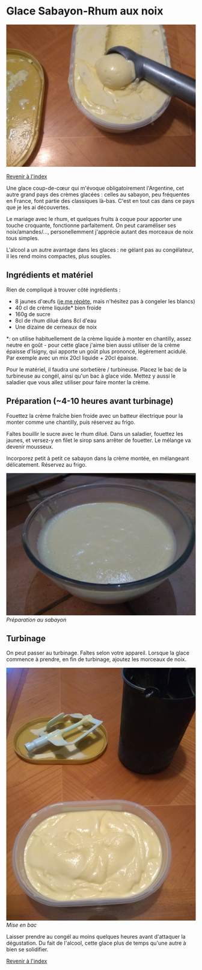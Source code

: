 # Glace Sabayon-Rhum aux noix

![Glace Sabayon-Rhum aux noix](./images/sabayon-rhum.jpg)

[Revenir à l'index](../README.md)

Une glace coup-de-cœur qui m'évoque obligatoirement l'Argentine, cet autre grand pays des crèmes glacées : celles au sabayon, peu fréquentes en France, font partie des classiques là-bas. C'est en tout cas dans ce pays que je les ai découvertes.

Le mariage avec le rhum, et quelques fruits à coque pour apporter une touche croquante, fonctionne parfaitement. On peut caraméliser ses noix/amandes/..., personellemment j'apprécie autant des morceaux de noix tous simples.

L'alcool a un autre avantage dans les glaces : ne gélant pas au congélateur, il les rend moins compactes, plus souples.

## Ingrédients et matériel

Rien de compliqué à trouver côté ingrédients :

- 8 jaunes d'œufs ([je me répète](../Glace%20Pralin%C3%A9/README.md#La_glace), mais n'hésitez pas à congeler les blancs)
- 40 cl de crème liquide* bien froide
- 160g de sucre
- 8cl de rhum dilué dans 8cl d'eau
- Une dizaine de cerneaux de noix

*: on utilise habituellement de la crème liquide à monter en chantilly, assez neutre en goût - pour cette glace j'aime bien aussi utiliser de la crème épaisse d'Isigny, qui apporte un goût plus prononcé, légèrement acidulé. Par exemple avec un mix 20cl liquide + 20cl épaisse.

Pour le matériel, il faudra une sorbetière / turbineuse. Placez le bac de la turbineuse au congél, ainsi qu'un bac à glace vide. Mettez y aussi le  saladier que vous allez utiliser pour faire monter la crème.

## Préparation (~4-10 heures avant turbinage)

Fouettez la crème fraîche bien froide avec un batteur électrique pour la monter comme une chantilly, puis réservez au frigo.

Faîtes bouillir le sucre avec le rhum dilué. Dans un saladier, fouettez les jaunes, et versez-y en filet le sirop sans arrêter de fouetter. Le mélange va devenir mousseux.

Incorporez petit à petit ce sabayon dans la crème montée, en mélangeant délicatement. Réservez au frigo.

![Sabayon](./images/preparation.jpg)
_Préparation au sabayon_

## Turbinage

On peut passer au turbinage. Faîtes selon votre appareil. Lorsque la glace commence à prendre, en fin de turbinage, ajoutez les morceaux de noix.

![Fin de turbinage](./images/fin-turbinage.jpg)
_Mise en bac_

Laisser prendre au congél au moins quelques heures avant d'attaquer la dégustation. Du fait de l'alcool, cette glace plus de temps qu'une autre à bien se solidifier.

[Revenir à l'index](../README.md)

